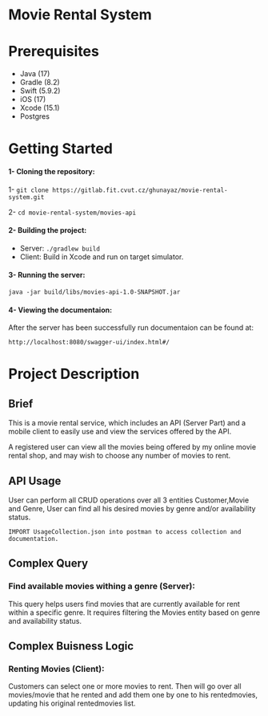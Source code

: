 # Movie Rental System

# Prerequisites
* Java (17)
* Gradle (8.2)
* Swift (5.9.2)
* iOS (17)
* Xcode (15.1)
* Postgres

# Getting Started
#### 1- Cloning the repository:
1- `git clone https://gitlab.fit.cvut.cz/ghunayaz/movie-rental-system.git`

2- `cd movie-rental-system/movies-api`
#### 2- Building the project:
* Server: `./gradlew build`
* Client: Build in Xcode and run on target simulator.
#### 3- Running the server:
`java -jar build/libs/movies-api-1.0-SNAPSHOT.jar`
#### 4- Viewing the documentaion:
After the server has been successfully run documentaion can be found at:

`http://localhost:8080/swagger-ui/index.html#/`

# Project Description

## Brief
This is a movie rental service, which includes an API (Server Part) and a mobile client to easily use and view the services offered by the API.

A registered user can view all the movies being offered by my online movie rental shop, and may wish to choose any number of movies to rent.

## API Usage
User can perform all CRUD operations over all 3 entities Customer,Movie and Genre, User can find all his desired movies by genre and/or availability status.

`IMPORT UsageCollection.json into postman to access collection and documentation.`
## Complex Query

### Find available movies withing a genre (Server):
This query helps users find movies that are currently available for rent within a specific genre. It requires filtering
the Movies entity based on genre and availability status.

## Complex Buisness Logic

### Renting Movies (Client):
Customers can select one or more movies to rent. Then will go over all movies/movie that he rented and add them one by one to his rentedmovies, updating his original rentedmovies list.
